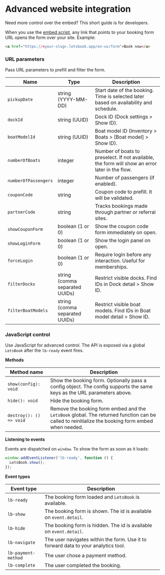 # Advanced website integration

Need more control over the embed? This short guide is for developers.

When you use the [embed script](./add-to-website.md), any link that points to your booking form URL opens the form over your site. Example:

```html
<a href="https://<your-slug>.letsbook.app/en-us/form">Book now</a>
```

### URL parameters

Pass URL parameters to prefill and filter the form.

| Name                 | Type                           | Description                                                                                    |
|----------------------|--------------------------------|------------------------------------------------------------------------------------------------|
| `pickupDate`         | string (YYYY-MM-DD)            | Start date of the booking. Time is selected later based on availability and schedule.          |
| `dockId`             | string (UUID)                  | Dock ID (Dock settings > Show ID).                                                             |
| `boatModelId`        | string (UUID)                  | Boat model ID (Inventory > Boats > [Boat model] > Show ID).                                    |
| `numberOfBoats`      | integer                        | Number of boats to preselect. If not available, the form will show an error later in the flow. |
| `numberOfPassengers` | integer                        | Number of passengers (if enabled).                                                             |
| `couponCode`         | string                         | Coupon code to prefill. It will be validated.                                                  |
| `partnerCode`        | string                         | Tracks bookings made through partner or referral sites.                                        |
| `showCouponForm`     | boolean (1 or 0)               | Show the coupon code form immediately on open.                                                 |
| `showLoginForm`      | boolean (1 or 0)               | Show the login panel on open.                                                                  |
| `forceLogin`         | boolean (1 or 0)               | Require login before any interaction. Useful for memberships.                                  |
| `filterDocks`        | string (comma separated UUIDs) | Restrict visible docks. Find IDs in Dock detail > Show ID.                                     |
| `filterBoatModels`   | string (comma separated UUIDs) | Restrict visible boat models. Find IDs in Boat model detail > Show ID.                         |

### JavaScript control

Use JavaScript for advanced control. The API is exposed via a global `LetsBook` after the `lb-ready` event fires.

**Methods**

| Method name             | Description                                                                                                                                                  |
| ----------------------- | ------------------------------------------------------------------------------------------------------------------------------------------------------------ |
| `show(config): void`    | Show the booking form. Optionally pass a config object. The config supports the same keys as the URL parameters above.                                       |
| `hide(): void`          | Hide the booking form.                                                                                                                                       |
| `destroy(): () => void` | Remove the booking form embed and the `LetsBook` global. The returned function can be called to reinitialize the booking form embed when needed.             |

**Listening to events**

Events are dispatched on `window`. To show the form as soon as it loads:

```js
window.addEventListener('lb-ready', function () {
  LetsBook.show();
});
```

**Event types**

| Event type          | Description                                                                                                                              |
| ------------------- | ---------------------------------------------------------------------------------------------------------------------------------------- |
| `lb-ready`          | The booking form loaded and `LetsBook` is available.                                                                                    |
| `lb-show`           | The booking form is shown. The id is available on `event.detail`.                                                                        |
| `lb-hide`           | The booking form is hidden. The id is available on `event.detail`.                                                                       |
| `lb-navigate`       | The user navigates within the form. Use it to forward data to your analytics tool.                                                       |
| `lb-payment-method` | The user chose a payment method.                                                                                                         |
| `lb-complete`       | The user completed the booking.                                                                                                          |
